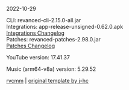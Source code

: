 2022-10-29
  
CLI: revanced-cli-2.15.0-all.jar  
Integrations: app-release-unsigned-0.62.0.apk  
[Integrations Changelog](https://github.com/revanced/revanced-integrations/releases/tag/v0.62.0)  
Patches: revanced-patches-2.98.0.jar  
[Patches Changelog](https://github.com/revanced/revanced-patches/releases/tag/v2.98.0)  

YouTube version: 17.41.37  

Music (arm64-v8a) version: 5.29.52  

[rvcmm](https://github.com/thrwKappu/rvcmm) | [original template by j-hc](https://github.com/j-hc/revanced-magisk-module)
